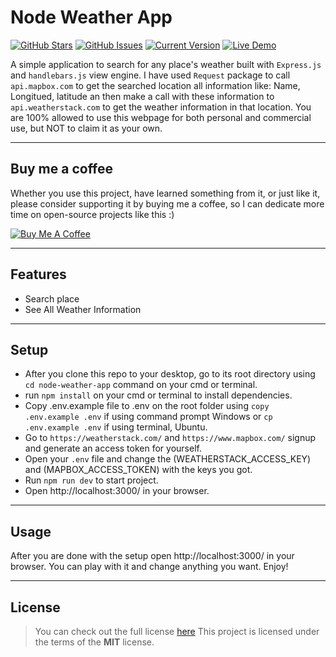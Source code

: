 # Node Weather App

[![GitHub Stars](https://img.shields.io/github/stars/IlyasKohistani/node-weather-app.svg)](https://github.com/IlyasKohistani/node-weather-app/stargazers) [![GitHub Issues](https://img.shields.io/github/issues/IlyasKohistani/node-weather-app.svg)](https://github.com/IlyasKohistani/node-weather-app/issues) [![Current Version](https://img.shields.io/badge/version-1.0.0-green.svg)](https://github.com/IlyasKohistani/node-weather-app) [![Live Demo](https://img.shields.io/badge/demo-online-green.svg)](https://mik-weather-app.herokuapp.com/)

A simple application to search for any place's weather built with `Express.js` and `handlebars.js` view engine. I have used `Request` package to call `api.mapbox.com` to get the searched location all information like: Name, Longitued, latitude an then make a call with these information to `api.weatherstack.com` to get the weather information in that location. You are 100% allowed to use this webpage for both personal and commercial use, but NOT to claim it as your own.


---

## Buy me a coffee

Whether you use this project, have learned something from it, or just like it, please consider supporting it by buying me a coffee, so I can dedicate more time on open-source projects like this :)

<a href="https://www.buymeacoffee.com/ilyaskohistani" target="_blank"><img src="https://www.buymeacoffee.com/assets/img/custom_images/orange_img.png" alt="Buy Me A Coffee" style="height: auto !important;width: auto !important;" ></a>

---

## Features

-   Search place
-   See All Weather Information

---

## Setup

-   After you clone this repo to your desktop, go to its root directory using `cd node-weather-app` command on your cmd or terminal.
-   run `npm install` on your cmd or terminal to install dependencies.
-   Copy .env.example file to .env on the root folder using `copy .env.example .env` if using command prompt Windows or `cp .env.example .env` if using terminal, Ubuntu.
-   Go to `https://weatherstack.com/` and `https://www.mapbox.com/` signup and generate an access token for yourself. 
-   Open your `.env` file and change the (WEATHERSTACK_ACCESS_KEY) and (MAPBOX_ACCESS_TOKEN) with the keys you got.
-   Run `npm run dev` to start project.
-   Open http://localhost:3000/ in your browser.

---

## Usage

After you are done with the setup open http://localhost:3000/ in your browser. You can play with it and change anything you want. Enjoy!

---

## License

> You can check out the full license [here](https://github.com/IlyasKohistani/node-weather-app/blob/master/LICENSE)
> This project is licensed under the terms of the **MIT** license.

